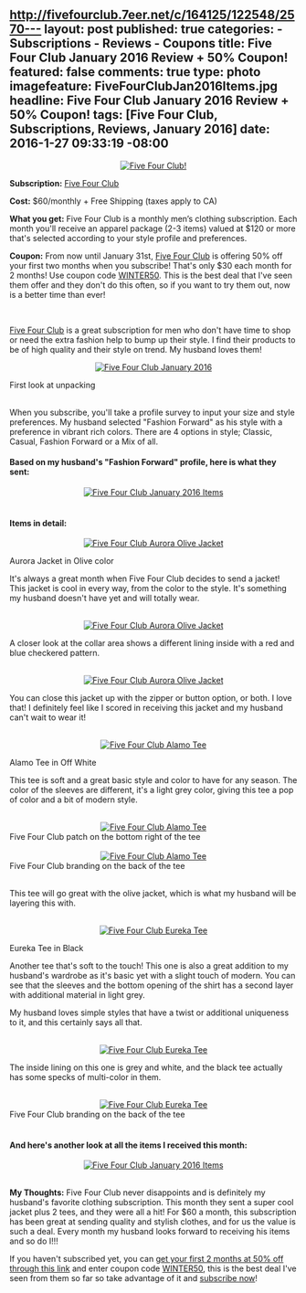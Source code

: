 http://fivefourclub.7eer.net/c/164125/122548/2570---
layout: post
published: true
categories: 
    - Subscriptions
    - Reviews
    - Coupons
title: Five Four Club January 2016 Review + 50% Coupon!
featured: false
comments: true
type: photo
imagefeature: FiveFourClubJan2016Items.jpg
headline: Five Four Club January 2016 Review + 50% Coupon!
tags: [Five Four Club, Subscriptions, Reviews, January 2016]
date: 2016-1-27 09:33:19 -08:00
---

<center><a href="http://fivefourclub.7eer.net/c/164125/122548/2570" target="_blank">
<img src="/images/FiveFourClubJan2016Package.jpg" border="0" style="border:none;max-width:100%;" alt="Five Four Club!" />
</a></center>
<p><b>Subscription:</b> <a href="http://fivefourclub.7eer.net/c/164125/122548/2570" target="_blank">Five Four Club</a></p>
<p><b>Cost:</b> $60/monthly + Free Shipping (taxes apply to CA)</p>
<p><b>What you get:</b> Five Four Club is a monthly men’s clothing subscription. Each month you'll receive an apparel package (2-3 items) valued at $120 or more that's selected according to your style profile and preferences.</p>
<p><b>Coupon:</b> From now until January 31st, <a href="http://fivefourclub.7eer.net/c/164125/122548/2570" target="_blank">Five Four Club</a> is offering 50% off your first two months when you subscribe! That's only $30 each month for 2 months! Use coupon code <a href="http://fivefourclub.7eer.net/c/164125/122548/2570" target="_blank">WINTER50</a>. This is the best deal that I've seen them offer and they don't do this often, so if you want to try them out, now is a better time than ever!</p>
<br>

<p><a href="http://fivefourclub.7eer.net/c/164125/122548/2570" target="_blank">Five Four Club</a> is a great subscription for men who don't have time to shop or need the extra fashion help to bump up their style. I find their products to be of high quality and their style on trend. My husband loves them!</p>

<p><center><a href="http://fivefourclub.7eer.net/c/164125/122548/2570" target="_blank">
<img src="/images/FiveFourClubJan2016OpenPackage.jpg" border="0" style="border:none;max-width:100%;" alt="Five Four Club January 2016" />
</a></center></p>
<figcaption>First look at unpacking</figcaption>
<br>

<p>When you subscribe, you'll take a profile survey to input your size and style preferences. My husband selected "Fashion Forward" as his style with a preference in vibrant rich colors. There are 4 options in style; Classic, Casual, Fashion Forward or a Mix of all.</p>

<H4>Based on my husband's "Fashion Forward" profile, here is what they sent:</H4>
<center><a href="http://fivefourclub.7eer.net/c/164125/122548/2570" target="_blank">
<img src="/images/FiveFourClubJan2016Items.jpg" border="0" style="border:none;max-width:100%;" alt="Five Four Club January 2016 Items" />
</a></center>
<br>

<H4>Items in detail:</H4>
<center><a href="http://fivefourclub.7eer.net/c/164125/122548/2570" target="_blank">
<img src="/images/FiveFourClubJan2016AuroraOliveJacket.jpg" border="0" style="border:none;max-width:100%;" alt="Five Four Club Aurora Olive Jacket" />
</a></center>

<DL>
<DT>Aurora Jacket in Olive color</DT>
</DL>

<p>It's always a great month when Five Four Club decides to send a jacket! This jacket is cool in every way, from the color to the style. It's something my husband doesn't have yet and will totally wear.</p>

<br>

<center><a href="http://fivefourclub.7eer.net/c/164125/122548/2570" target="_blank">
<img src="/images/FiveFourClubJan2016AuroraOliveJacket2.jpg" border="0" style="border:none;max-width:100%;" alt="Five Four Club Aurora Olive Jacket" />
</a></center>

<p>A closer look at the collar area shows a different lining inside with a red and blue checkered pattern.</p>

<br>

<center><a href="http://fivefourclub.7eer.net/c/164125/122548/2570" target="_blank">
<img src="/images/FiveFourClubJan2016AuroraOliveJacket3.jpg" border="0" style="border:none;max-width:100%;" alt="Five Four Club Aurora Olive Jacket" />
</a></center>

<p>You can close this jacket up with the zipper or button option, or both. I love that! I definitely feel like I scored in receiving this jacket and my husband can't wait to wear it!</p> 

<br>

<center><a href="http://fivefourclub.7eer.net/c/164125/122548/2570" target="_blank">
<img src="/images/FiveFourClubJan2016AlamoTee.jpg" border="0" style="border:none;max-width:100%;" alt="Five Four Club Alamo Tee" />
</a></center>
<DL>
<DT>Alamo Tee in Off White</DT>
</DL>

<p>This tee is soft and a great basic style and color to have for any season. The color of the sleeves are different, it's a light grey color, giving this tee a pop of color and a bit of modern style.</p> 

<br>

<center><a href="http://fivefourclub.7eer.net/c/164125/122548/2570" target="_blank">
<img src="/images/FiveFourClubJan2016AlamoTee2.jpg" border="0" style="border:none;max-width:100%;" alt="Five Four Club Alamo Tee" />
</a></center>
<figcaption>Five Four Club patch on the bottom right of the tee</figcaption>

<br>

<center><a href="http://fivefourclub.7eer.net/c/164125/122548/2570" target="_blank">
<img src="/images/FiveFourClubJan2016AlamoTee3.jpg" border="0" style="border:none;max-width:100%;" alt="Five Four Club Alamo Tee" />
</a></center>
<figcaption>Five Four Club branding on the back of the tee</figcaption>
<br>

<p>This tee will go great with the olive jacket, which is what my husband will be layering this with.</p>

<br>

<center><a href="http://fivefourclub.7eer.net/c/164125/122548/2570" target="_blank">
<img src="/images/FiveFourClubJan2016EurekaBlackTee.jpg" border="0" style="border:none;max-width:100%;" alt="Five Four Club Eureka Tee" />
</a></center>
<DL>
<DT>Eureka Tee in Black</DT>
</DL>

<p>Another tee that's soft to the touch! This one is also a great addition to my husband's wardrobe as it's basic yet with a slight touch of modern. You can see that the sleeves and the bottom opening of the shirt has a second layer with additional material in light grey.</p>

<p>My husband loves simple styles that have a twist or additional uniqueness to it, and this certainly says all that.</p>
<br>

<center><a href="http://fivefourclub.7eer.net/c/164125/122548/2570" target="_blank">
<img src="/images/FiveFourClubJan2016EurekaBlackTee2.jpg" border="0" style="border:none;max-width:100%;" alt="Five Four Club Eureka Tee" />
</a></center>

<p>The inside lining on this one is grey and white, and the black tee actually has some specks of multi-color in them.</p>

<br>

<center><a href="http://fivefourclub.7eer.net/c/164125/122548/2570" target="_blank">
<img src="/images/FiveFourClubJan2016EurekaBlackTee3.jpg" border="0" style="border:none;max-width:100%;" alt="Five Four Club Eureka Tee" />
</a></center>
<figcaption>Five Four Club branding on the back of the tee</figcaption>
<br>

<H4>And here's another look at all the items I received this month:</H4>

<center><a href="http://fivefourclub.7eer.net/c/164125/122548/2570" target="_blank">
<img src="/images/FiveFourClubJan2016ItemsCollage.jpg" border="0" style="border:none;max-width:100%;" alt="Five Four Club January 2016 Items" />
</a></center>

<br>

<p><i class="icon-exclamation-sign"></i><b> My Thoughts:</b> Five Four Club never disappoints and is definitely my husband's favorite clothing subscription. This month they sent a super cool jacket plus 2 tees, and they were all a hit! For $60 a month, this subscription has been great at sending quality and stylish clothes, and for us the value is such a deal. Every month my husband looks forward to receiving his items and so do I!!!</p>

<p>If you haven't subscribed yet, you can <a href="http://fivefourclub.7eer.net/c/164125/122548/2570" target="_blank">get your first 2 months at 50% off through this link</a> and enter coupon code <a href="http://fivefourclub.7eer.net/c/164125/122548/2570" target="_blank">WINTER50</a>, this is the best deal I've seen from them so far so take advantage of it and <a href="http://fivefourclub.7eer.net/c/164125/122548/2570" target="_blank">subscribe now</a>!</p> 
